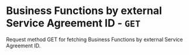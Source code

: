# Business Functions by external Service Agreement ID - `GET`

Request method GET for fetching Business Functions by external Service Agreement ID.

